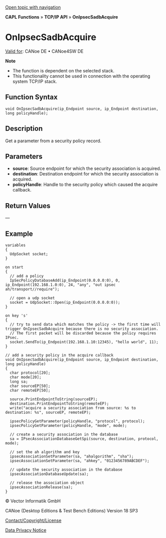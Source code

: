 [Open topic with navigation](../../../../../CANoeDEFamily.htm#Topics/CAPLFunctions/TCPIPAPI/EventProcedures/CAPLfunctionOnIpsecSadbAcquire.md)

**CAPL Functions** » **TCP/IP API** » **OnIpsecSadbAcquire**

# OnIpsecSadbAcquire

[Valid for](../../../Shared/FeatureAvailability.md): CANoe DE • CANoe4SW DE

**Note**

- The function is dependent on the selected stack.
- This functionality cannot be used in connection with the operating system TCP/IP stack.

## Function Syntax

```plaintext
void OnIpsecSadbAcquire(ip_Endpoint source, ip_Endpoint destination, long policyHandle);
```

## Description

Get a parameter from a security policy record.

## Parameters

- **source**: Source endpoint for which the security association is acquired.
- **destination**: Destination endpoint for which the security association is acquired.
- **policyHandle**: Handle to the security policy which caused the acquire callback.

## Return Values

—

## Example

```plaintext
variables
{
  UdpSocket socket;
}

on start
{
  // add a policy
  IpSecPolicyDatabaseAdd(ip_Endpoint(0.0.0.0:0), 0, ip_Endpoint(192.168.1.0:0), 24, "any", "out ipsec ah/transport//require");

  // open a udp socket
  socket = UdpSocket::Open(ip_Endpoint(0.0.0.0:0));
}

on key 's'
{
  // try to send data which matches the policy -> the first time will trigger OnIpsecSadbAcquire because there is no security association.
  // The first packet will be discarded because the policy requires IPsec.
  socket.SendTo(ip_Endpoint(192.168.1.10:12345), "hello world", 11);
}

// add a security policy in the acquire callback
void OnIpsecSadbAcquire(ip_Endpoint source, ip_Endpoint destination, long policyHandle)
{
  char protocol[20];
  char mode[20];
  long sa;
  char sourceEP[50];
  char remoteEP[50];

  source.PrintEndpointToString(sourceEP);
  destination.PrintEndpointToString(remoteEP);
  write("acquire a security association from source: %s to destination: %s", sourceEP, remoteEP);

  ipsecPolicyGetParameter(policyHandle, "protocol", protocol);
  ipsecPolicyGetParameter(policyHandle, "mode", mode);

  // create a security association in the database
  sa = IPsecAssociationDatabaseGetSpi(source, destination, protocol, mode);

  // set the ah algorithm and key
  ipsecAssociationSetParameter(sa, "ahalgorithm", "sha");
  ipsecAssociationSetParameter(sa, "ahkey", "0123456789ABCDEF");

  // update the security association in the database
  ipsecAssociationDatabaseUpdate(sa);

  // release the association object
  ipsecAssociationRelease(sa);
}
```

© Vector Informatik GmbH

CANoe (Desktop Editions & Test Bench Editions) Version 18 SP3

[Contact/Copyright/License](../../../Shared/ContactCopyrightLicense.md)

[Data Privacy Notice](https://www.vector.com/int/en/company/get-info/privacy-policy/)